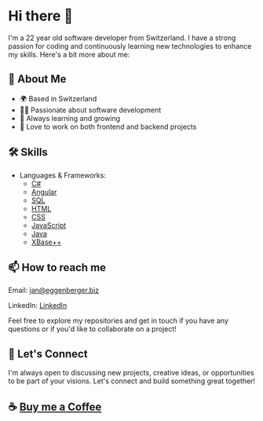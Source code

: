 # Hi there 👋

I'm a 22 year old software developer from Switzerland. I have a strong passion for coding and continuously learning new technologies to enhance my skills. Here's a bit more about me:

## 🚀 About Me
- 🌍 Based in Switzerland
- 👨‍💻 Passionate about software development
- 🧠 Always learning and growing
- 🎨 Love to work on both frontend and backend projects

## 🛠️ Skills
- Languages & Frameworks:
  - [C#](https://learn.microsoft.com/en-us/dotnet/csharp/)
  - [Angular](https://angular.io/)
  - [SQL](https://en.wikipedia.org/wiki/SQL)
  - [HTML](https://developer.mozilla.org/en-US/docs/Web/HTML)
  - [CSS](https://developer.mozilla.org/en-US/docs/Web/CSS)
  - [JavaScript](https://developer.mozilla.org/en-US/docs/Web/JavaScript)
  - [Java](https://www.oracle.com/java/technologies/javase-downloads.html)
  - [XBase++](https://doc.alaska-software.com/)

## 📫 How to reach me

Email: [jan@eggenberger.biz](mailto:jan@eggenberger.biz)

LinkedIn: [LinkedIn](https://www.linkedin.com/in/jan-eggenberger-903517179/)

Feel free to explore my repositories and get in touch if you have any questions or if you'd like to collaborate on a project!

## 💬 Let's Connect
I'm always open to discussing new projects, creative ideas, or opportunities to be part of your visions. Let's connect and build something great together!

## ☕ [Buy me a Coffee](https://buymeacoffee.com/jxn.egg)



<!--### Hi there 👋-->

<!--
**FEDIT-JE/fedit-je** is a ✨ _special_ ✨ repository because its `README.md` (this file) appears on your GitHub profile.

Here are some ideas to get you started:

- 🔭 I’m currently working on ...
- 🌱 I’m currently learning ...
- 👯 I’m looking to collaborate on ...
- 🤔 I’m looking for help with ...
- 💬 Ask me about ...
- 📫 How to reach me: ...
- 😄 Pronouns: ...
- ⚡ Fun fact: ...
-->

